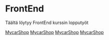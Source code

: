 # FrontEnd
Täältä löytyy FrontEnd kurssin lopputyöt

[MycarShop](/carshop/src/App.js)
[MycarShop](/carshop/src/Components/AddCar.js)
[MycarShop](/carshop/src/Components/CarList.js)
[MycarShop](/carshop/src/Components/EditCar.js)
